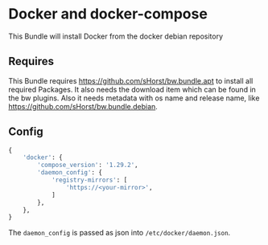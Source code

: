 # Docker and docker-compose
This Bundle will install Docker from the docker debian repository

## Requires
This Bundle requires https://github.com/sHorst/bw.bundle.apt to install all required Packages. It also needs the download item which can be found in the bw plugins.
Also it needs metadata with os name and release name, like https://github.com/sHorst/bw.bundle.debian.

## Config
```python
{
    'docker': {
        'compose_version': '1.29.2',
        'daemon_config': {
            'registry-mirrors': [
                'https://<your-mirror>',
            ]
        },
    },
}
```
The `daemon_config` is passed as json into `/etc/docker/daemon.json`.

